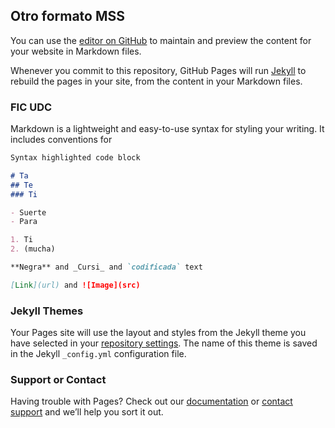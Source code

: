 ## Otro formato MSS

You can use the [editor on GitHub](https://github.com/marcossilvar/marcossilvar.github.io/edit/main/README.md) to maintain and preview the content for your website in Markdown files.

Whenever you commit to this repository, GitHub Pages will run [Jekyll](https://jekyllrb.com/) to rebuild the pages in your site, from the content in your Markdown files.

### FIC UDC

Markdown is a lightweight and easy-to-use syntax for styling your writing. It includes conventions for

```markdown
Syntax highlighted code block

# Ta
## Te
### Ti

- Suerte
- Para

1. Ti
2. (mucha)

**Negra** and _Cursi_ and `codificada` text

[Link](url) and ![Image](src)
```



### Jekyll Themes

Your Pages site will use the layout and styles from the Jekyll theme you have selected in your [repository settings](https://github.com/marcossilvar/marcossilvar.github.io/settings/pages). The name of this theme is saved in the Jekyll `_config.yml` configuration file.

### Support or Contact

Having trouble with Pages? Check out our [documentation](https://docs.github.com/categories/github-pages-basics/) or [contact support](https://support.github.com/contact) and we’ll help you sort it out.
